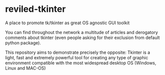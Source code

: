 # reviled-tkinter
A place to promote tk/tkinter as great OS agnostic GUI toolkit

You can find throughout the network a multitude of articles and derogatory comments about tkinter (even people asking for their exclusion from default python package).

This repository aims to demonstrate precisely the opposite: Tkinter is a light, fast and extremely powerful tool for creating any type of graphic environment compatible with the most widespread desktop OS (Windows, Linux and MAC-OS)


